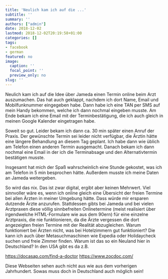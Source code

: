 ```yaml
---
title: 'Neulich kam ich auf die ...'
subtitle: ''
summary: ''
authors: ["admin"]
date: 2018-12-02
lastmod: 2018-12-02T20:19:58+01:00
categories: []
tags:
- facebook
- german
featured: no
image:
  caption: ''
  focal_point: ''
  preview_only: no
slug: ''
---
```

Neulich kam ich auf die Idee über Jameda einen Termin online beim Arzt auszumachen.
Das hat auch geklappt, nachdem ich dort Name, Email und Mobilfunknummer eingegeben habe. Dann habe ich eine TAN per SMS auf mein Handy bekommen, welche ich dann nochmal eingeben musste. Am Ende bekam ich eine Email mit der Terminbestätigung, die ich auch gleich in meinen Google Kalender eingetragen habe.

Soweit so gut. Leider bekam ich dann ca. 30 min später einen Anruf der Praxis. Der gewünschte Termin sei leider nicht verfügbar, die Ärztin hätte eine längere Behandlung an diesem Tag geplant. Ich habe dann wie üblich am Telefon einen anderen Termin ausgemacht. Danach bekam ich dann nochmal eine Email in der ich die Terminabsage und den Alternativtermin bestätigen musste.

Insgesamt hat mich der Spaß wahrscheinlich eine Stunde gekostet, was ich am Telefon in 5 min besprochen hätte. Außerdem musste ich meine Daten an Jameda weitergeben.

So wird das nix. Das ist zwar digital, ergibt aber keinen Mehrwert. Viel sinnvoller wäre es, wenn ich online gleich eine Übersicht der freien Termine bei allen Ärzten in meiner Umgebung hätte. Dass würde mir ersparen dutzende Ärzte anzurufen. Stattdessen gibts bei Jameda und bei vielen Arztpraxen diese völlig sinnbefreiten Onlinetermine (meist realisiert über irgendwelche HTML-Formulare wie aus dem 90ern) für eine einzelne Arztpraxis, die nie funktionieren, da die Ärzte vergessen die dort angezeigten freien Termine mit der Realität abzugleichen. Warum funktioniert bei Ärzten nicht, was bei Hotelzimmern gut funktioniert? Die kann ich auch über Metasuchmaschinen wie Expedia oder Holidaycheck suchen und freie Zimmer finden. Warum ist das so ein Neuland hier in Deutschland? In den USA gibt es da z.B.

https://docasap.com/find-a-doctor
https://www.zocdoc.com/

Diese Webseiten sehen auch nicht aus wie aus dem vorherigen Jahrhundert. Sowas muss doch in Deutschland auch möglich sein!


